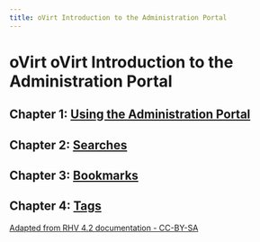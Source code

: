 ```yaml
---
title: oVirt Introduction to the Administration Portal
---
```


# oVirt oVirt Introduction to the Administration Portal

## Chapter 1: [Using the Administration Portal](../chap-using_the_administration_portal)

## Chapter 2: [Searches](../chap-searches)

## Chapter 3: [Bookmarks](../chap-bookmarks)

## Chapter 4: [Tags](../chap-tags)

[Adapted from RHV 4.2 documentation - CC-BY-SA](https://access.redhat.com/documentation/en-us/red_hat_virtualization/4.2/html/introduction_to_the_administration_portal/)
